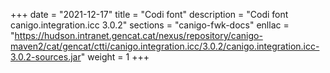 +++
date        = "2021-12-17"
title       = "Codi font"
description = "Codi font canigo.integration.icc 3.0.2"
sections    = "canigo-fwk-docs"
enllac		= "https://hudson.intranet.gencat.cat/nexus/repository/canigo-maven2/cat/gencat/ctti/canigo.integration.icc/3.0.2/canigo.integration.icc-3.0.2-sources.jar"
weight		= 1
+++
